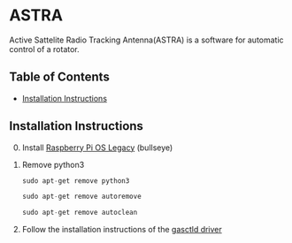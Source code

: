 # ASTRA
Active Sattelite Radio Tracking Antenna(ASTRA) is a software for automatic control of a rotator. 
## Table of Contents
* [Installation Instructions](#installation-instructions)


## Installation Instructions

0. Install [Raspberry Pi OS Legacy](https://www.raspberrypi.com/software/operating-systems/) (bullseye) 

1. Remove python3 
   ```python
   sudo apt-get remove python3
   ```
   ```python
   sudo apt-get remove autoremove
   ```
   ```python
   sudo apt-get remove autoclean
   ```

2. Follow the installation instructions of the [gasctld driver](https://github.com/SmallSatGasTeam/greenctld)
